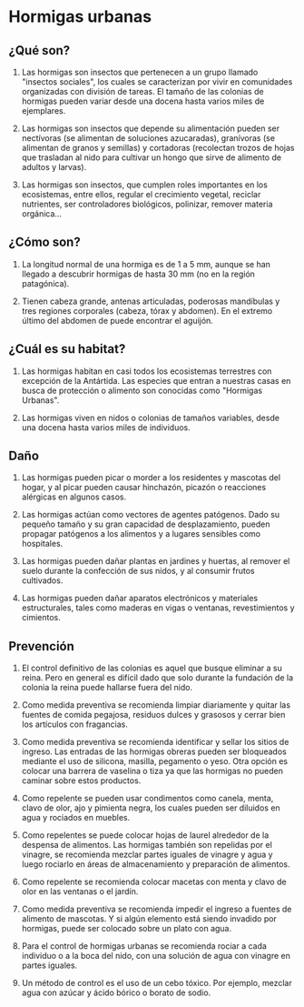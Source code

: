 # Hormigas urbanas
## ¿Qué son?
1. Las hormigas son insectos que pertenecen a un grupo llamado "insectos sociales", los cuales se caracterizan por vivir en comunidades organizadas con división de tareas. El tamaño de las colonias de hormigas pueden variar desde una docena hasta varios miles de ejemplares.

2. Las hormigas son insectos que depende su alimentación pueden ser nectívoras (se alimentan de soluciones azucaradas), granívoras (se alimentan de granos y semillas) y cortadoras (recolectan trozos de hojas que trasladan al nido para cultivar un hongo que sirve de alimento de adultos y larvas).

3. Las hormigas son insectos, que cumplen roles importantes en los ecosistemas, entre ellos, regular el crecimiento vegetal, reciclar nutrientes, ser controladores biológicos, polinizar, remover materia orgánica...

## ¿Cómo son?
1. La longitud normal de una hormiga es de 1 a 5 mm, aunque se han llegado a descubrir hormigas de hasta 30 mm (no en la región patagónica).

2. Tienen cabeza grande, antenas articuladas, poderosas mandíbulas y tres regiones corporales (cabeza, tórax y abdomen). En el extremo último del abdomen de puede encontrar el aguijón.

## ¿Cuál es su habitat?
1. Las hormigas habitan en casi todos los ecosistemas terrestres con excepción de la Antártida. Las especies que entran a nuestras casas en busca de protección o alimento son conocidas como "Hormigas Urbanas".

2. Las hormigas viven en nidos o colonias de tamaños variables, desde una docena hasta varios miles de individuos.

## Daño
1. Las hormigas pueden picar o morder a los residentes y mascotas del hogar, y al picar pueden causar hinchazón, picazón o reacciones alérgicas en algunos casos.

2. Las hormigas actúan como vectores de agentes patógenos. Dado su pequeño tamaño y su gran capacidad de desplazamiento, pueden propagar patógenos a los alimentos y a lugares sensibles como hospitales.

3. Las hormigas pueden dañar plantas en jardines y huertas, al remover el suelo durante la confección de sus nidos, y al consumir frutos cultivados.

4. Las hormigas pueden dañar aparatos electrónicos y materiales estructurales, tales como maderas en vigas o ventanas, revestimientos y cimientos.

## Prevención
1. El control definitivo de las colonias es aquel que busque eliminar a su reina. Pero en general es difícil dado que solo durante la fundación de la colonia la reina puede hallarse fuera del nido.

2. Como medida preventiva se recomienda limpiar diariamente y quitar las fuentes de comida pegajosa, residuos dulces y grasosos y cerrar bien los artículos con fragancias. 

3. Como medida preventiva se recomienda identificar y sellar los sitios de ingreso. Las entradas de las hormigas obreras pueden ser bloqueados mediante el uso de silicona, masilla, pegamento o yeso. Otra opción es colocar una barrera de vaselina o tiza ya que las hormigas no pueden caminar sobre estos productos.

4. Como repelente se pueden usar condimentos como canela, menta, clavo de olor, ajo y pimienta negra, los cuales pueden ser diluidos en agua y rociados en muebles. 

5. Como repelentes se puede colocar hojas de laurel alrededor de la despensa de alimentos. Las hormigas también son repelidas por el vinagre, se recomienda mezclar partes iguales de vinagre y agua y luego rociarlo en áreas de almacenamiento y preparación de alimentos.

6. Como repelente se recomienda colocar macetas con menta y clavo de olor en las ventanas o el jardín.

7. Como medida preventiva se recomienda impedir el ingreso a fuentes de alimento de mascotas. Y si algún elemento está siendo invadido por hormigas, puede ser colocado sobre un plato con agua.

8. Para el control de hormigas urbanas se recomienda rociar a cada individuo o a la boca del nido, con una solución de agua con vinagre en partes iguales.

9. Un método de control es el uso de un cebo tóxico. Por ejemplo, mezclar agua con azúcar y ácido bórico o borato de sodio.
